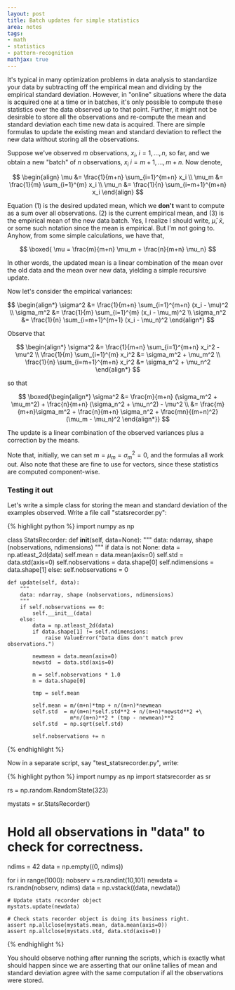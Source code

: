 ```yaml
---
layout: post
title: Batch updates for simple statistics
area: notes
tags:
- math
- statistics
- pattern-recognition
mathjax: true
---
```


It's typical in many optimization problems in data analysis to standardize your data by subtracting off the empirical mean and dividing by the empirical standard deviation. However, in "online" situations where the data is acquired one at a time or in batches, it's only possible to compute these statistics over the data observed up to that point. Further, it might not be desirable to store all the observations and re-compute the mean and standard deviation each time new data is acquired. There are simple formulas to update the existing mean and standard deviation to reflect the new data without storing all the observations.

Suppose we've observed $m$ observations, $x_i, \; i=1,\ldots,n$, so far, and we obtain a new "batch" of $n$ observations, $x_i \; i=m+1, \ldots, m+n$. Now denote,

$$
\begin{align}
    \mu   &= \frac{1}{m+n} \sum_{i=1}^{m+n} x_i \\
    \mu_m &= \frac{1}{m} \sum_{i=1}^{m} x_i \\
    \mu_n &= \frac{1}{n} \sum_{i=m+1}^{m+n} x_i
\end{align}
$$

Equation (1) is the desired updated mean, which we **don't** want to compute as a sum over all observations. (2) is the current empirical mean, and (3) is the empirical mean of the new data batch. Yes, I realize I should write, $\hat{\mu}$, $\bar{x}$, or some such notation since the mean is empirical. But I'm not going to. Anyhow, from some simple calculations, we have that,

$$
\boxed{ \mu = \frac{m}{m+n} \mu_m + \frac{n}{m+n} \mu_n}
$$

In other words, the updated mean is a linear combination of the mean over the old data and the mean over new data, yielding a simple recursive update.

Now let's consider the empirical variances:

$$
\begin{align*}
    \sigma^2   &= \frac{1}{m+n} \sum_{i=1}^{m+n} (x_i - \mu)^2 \\
    \sigma_m^2 &= \frac{1}{m} \sum_{i=1}^{m} (x_i - \mu_m)^2 \\
    \sigma_n^2 &= \frac{1}{n} \sum_{i=m+1}^{m+1} (x_i - \mu_n)^2
\end{align*}
$$

Observe that

$$
\begin{align*}
    \sigma^2 &= \frac{1}{m+n} \sum_{i=1}^{m+n} x_i^2 - \mu^2 \\
    \frac{1}{m} \sum_{i=1}^{m} x_i^2 &= \sigma_m^2 + \mu_m^2 \\
    \frac{1}{n} \sum_{i=m+1}^{m+n} x_i^2 &= \sigma_n^2 + \mu_n^2
\end{align*}
$$

so that

$$
\boxed{\begin{align*}
\sigma^2 &= \frac{m}{m+n} (\sigma_m^2 + \mu_m^2) + \frac{n}{m+n} (\sigma_n^2 + \mu_n^2) - \mu^2 \\
         &= \frac{m}{m+n}\sigma_m^2 + \frac{n}{m+n} \sigma_n^2 + \frac{mn}{(m+n)^2} (\mu_m - \mu_n)^2
\end{align*}}
$$

The update is a linear combination of the observed variances plus a correction by the means.

Note that, initially, we can set $m = \mu_m = \sigma_m^2 = 0$, and the formulas all work out. Also note that these are fine to use for vectors, since these statistics are computed component-wise.

### Testing it out

Let's write a simple class for storing the mean and standard deviation of the examples observed. Write a file call "statsrecorder.py":

{% highlight python %}
import numpy as np

class StatsRecorder:
    def __init__(self, data=None):
        """
        data: ndarray, shape (nobservations, ndimensions)
        """
        if data is not None:
            data = np.atleast_2d(data)
            self.mean = data.mean(axis=0)
            self.std  = data.std(axis=0)
            self.nobservations = data.shape[0]
            self.ndimensions   = data.shape[1]
        else:
            self.nobservations = 0

    def update(self, data):
        """
        data: ndarray, shape (nobservations, ndimensions)
        """
        if self.nobservations == 0:
            self.__init__(data)
        else:
            data = np.atleast_2d(data)
            if data.shape[1] != self.ndimensions:
                raise ValueError("Data dims don't match prev observations.")

            newmean = data.mean(axis=0)
            newstd  = data.std(axis=0)

            m = self.nobservations * 1.0
            n = data.shape[0]

            tmp = self.mean

            self.mean = m/(m+n)*tmp + n/(m+n)*newmean
            self.std  = m/(m+n)*self.std**2 + n/(m+n)*newstd**2 +\
                        m*n/(m+n)**2 * (tmp - newmean)**2
            self.std  = np.sqrt(self.std)

            self.nobservations += n
{% endhighlight %}

Now in a separate script, say "test_statsrecorder.py", write:

{% highlight python %}
import numpy as np
import statsrecorder as sr

rs = np.random.RandomState(323)

mystats = sr.StatsRecorder()

# Hold all observations in "data" to check for correctness.
ndims = 42
data = np.empty((0, ndims))

for i in range(1000):
    nobserv = rs.randint(10,101)
    newdata = rs.randn(nobserv, ndims)
    data = np.vstack((data, newdata))

    # Update stats recorder object
    mystats.update(newdata)

    # Check stats recorder object is doing its business right.
    assert np.allclose(mystats.mean, data.mean(axis=0))
    assert np.allclose(mystats.std, data.std(axis=0))

{% endhighlight %}

You should observe nothing after running the scripts, which is exactly what should happen since we are asserting that our online tallies of mean and standard deviation agree with the same computation if all the observations were stored.
